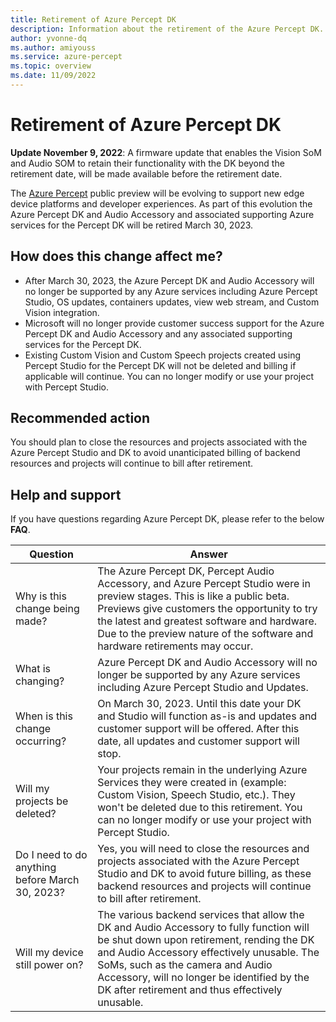 ```yaml
---
title: Retirement of Azure Percept DK
description: Information about the retirement of the Azure Percept DK.
author: yvonne-dq
ms.author: amiyouss
ms.service: azure-percept
ms.topic: overview
ms.date: 11/09/2022
---
```


# Retirement of Azure Percept DK

**Update November 9, 2022**: A firmware update that enables the Vision SoM and Audio SOM to retain their functionality with the DK beyond the retirement date, will be made available before the retirement date.

The [Azure Percept](https://azure.microsoft.com/products/azure-percept/) public preview will be evolving to support new edge device platforms and developer experiences. As part of this evolution the Azure Percept DK and Audio Accessory and associated supporting Azure services for the Percept DK will be retired March 30, 2023.
 
## How does this change affect me?

- After March 30, 2023, the Azure Percept DK and Audio Accessory will no longer be supported by any Azure services including Azure Percept Studio, OS updates, containers updates, view web stream, and Custom Vision integration. 
- Microsoft will no longer provide customer success support for the Azure Percept DK and Audio Accessory and any associated supporting services for the Percept DK.
- Existing Custom Vision and Custom Speech projects created using Percept Studio for the Percept DK will not be deleted and billing if applicable will continue. You can no longer modify or use your project with Percept Studio. 
 
## Recommended action

You should plan to close the resources and projects associated with the Azure Percept Studio and DK to avoid unanticipated billing of backend resources and projects will continue to bill after retirement.
 
## Help and support

If you have questions regarding Azure Percept DK, please refer to the below **FAQ**.


| Question             | Answer                       | 
|----------------------|------------------------------|             
| Why is this change being made?                 | The Azure Percept DK, Percept Audio Accessory, and Azure Percept Studio were in preview stages. This is like a public beta. Previews give customers the opportunity to try the latest and greatest software and hardware. Due to the preview nature of the software and hardware retirements may occur.               | 
| What is changing?                              | Azure Percept DK and Audio Accessory will no longer be supported by any Azure services including Azure Percept Studio and Updates.    | 
| When is this change occurring?                 | On March 30, 2023. Until this date your DK and Studio will function as-is and updates and customer support will be offered. After this date, all updates and customer support will stop.    | 
| Will my projects be deleted?                   | Your projects remain in the underlying Azure Services they were created in (example: Custom Vision, Speech Studio, etc.). They won't be deleted due to this retirement. You can no longer modify or use your project with Percept Studio.   | 
| Do I need to do anything before March 30, 2023?    | Yes, you will need to close the resources and projects associated with the Azure Percept Studio and DK to avoid future billing, as these backend resources and projects will continue to bill after retirement.    | 
| Will my device still power on?                | The various backend services that allow the DK and Audio Accessory to fully function will be shut down upon retirement, rending the DK and Audio Accessory effectively unusable. The SoMs, such as the camera and Audio Accessory, will no longer be identified by the DK after retirement and thus effectively unusable.  | 
